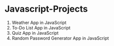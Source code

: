 # Javascript-Projects

1. Weather App in JavaScript
2. To-Do List App in JavaScript
3. Quiz App in JavaScript
4. Random Password Generator App in JavaScript
